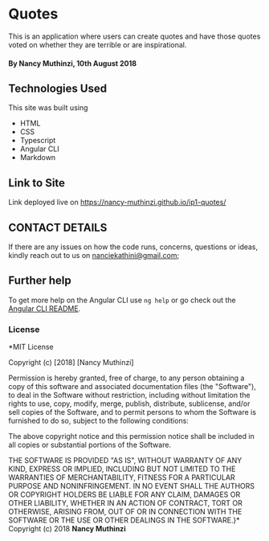 # Quotes
This is an application where users can create quotes and have those quotes voted on whether they are terrible or are inspirational.

#### By Nancy Muthinzi, 10th August 2018

## Technologies Used

This site was built using

* HTML
* CSS
* Typescript
* Angular CLI
* Markdown

## Link to Site

Link deployed live on https://nancy-muthinzi.github.io/ip1-quotes/

## CONTACT DETAILS

If there are any issues on how the code runs, concerns, questions or ideas, kindly reach out to us on nanciekathini@gmail.com;

## Further help

To get more help on the Angular CLI use `ng help` or go check out the [Angular CLI README](https://github.com/angular/angular-cli/blob/master/README.md).

### License
*MIT License

Copyright (c) [2018] [Nancy Muthinzi]

Permission is hereby granted, free of charge, to any person obtaining a copy
of this software and associated documentation files (the "Software"), to deal
in the Software without restriction, including without limitation the rights
to use, copy, modify, merge, publish, distribute, sublicense, and/or sell
copies of the Software, and to permit persons to whom the Software is
furnished to do so, subject to the following conditions:

The above copyright notice and this permission notice shall be included in all
copies or substantial portions of the Software.

THE SOFTWARE IS PROVIDED "AS IS", WITHOUT WARRANTY OF ANY KIND, EXPRESS OR
IMPLIED, INCLUDING BUT NOT LIMITED TO THE WARRANTIES OF MERCHANTABILITY,
FITNESS FOR A PARTICULAR PURPOSE AND NONINFRINGEMENT. IN NO EVENT SHALL THE
AUTHORS OR COPYRIGHT HOLDERS BE LIABLE FOR ANY CLAIM, DAMAGES OR OTHER
LIABILITY, WHETHER IN AN ACTION OF CONTRACT, TORT OR OTHERWISE, ARISING FROM,
OUT OF OR IN CONNECTION WITH THE SOFTWARE OR THE USE OR OTHER DEALINGS IN THE
SOFTWARE.}*
Copyright (c) 2018 **Nancy Muthinzi**

